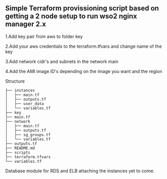 
##     Simple Terraform provissioning script based on getting a 2 node setup to run wso2 nginx manager 2.x    


1.Add key pair from aws to folder key

2.Add your aws credentials to the terraform.tfvars and change name of the key

3.Add network cidr's and subnets in the network main

4.Add the AMI image ID's depending on the image you want and the region





Structure
```
├── instances
│   ├── main.tf
│   ├── outputs.tf
│   ├── user_data
│   └── variables.tf
├── key
├── main.tf
├── network
│   ├── main.tf
│   ├── outputs.tf
│   ├── sg_groups.tf
│   └── variables.tf
├── outputs.tf
├── README.md
├── scripts
├── terraform.tfvars
└── variables.tf
```


Database module for RDS and ELB attaching the instances yet to come. 

